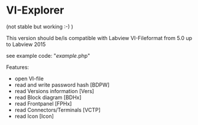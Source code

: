 VI-Explorer
===========
(not stable but working :-) )

This version should be/is compatible with Labview VI-Fileformat from 5.0 up to Labview 2015

see example code: "_example_.php"

Features:
- open VI-file
- read and write password hash [BDPW]
- read Versions information [Vers]
- read Block diagram [BDHx]
- read Frontpanel [FPHx]
- read Connectors/Terminals [VCTP]
- read Icon [Icon]

